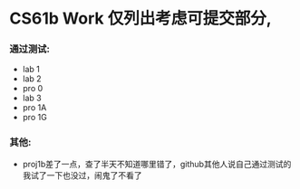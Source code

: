 # CS61b Work 仅列出考虑可提交部分,

### 通过测试:
- lab 1 <br>  
- lab 2 <br>  
- pro 0 <br>  
- lab 3 <br>  
- pro 1A<br>  
- pro 1G<br>  

### 其他:
- proj1b差了一点，查了半天不知道哪里错了，github其他人说自己通过测试的我试了一下也没过，闹鬼了不看了<br>  
